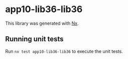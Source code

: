 # app10-lib36-lib36

This library was generated with [Nx](https://nx.dev).

## Running unit tests

Run `nx test app10-lib36-lib36` to execute the unit tests.

